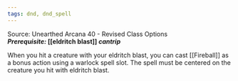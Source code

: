 ```yaml
---
tags: dnd, dnd_spell
---
```

Source: Unearthed Arcana 40 - Revised Class Options  
**_Prerequisite:_ [[eldritch blast]] _cantrip_**

When you hit a creature with your eldritch blast, you can cast [[Fireball]] as a bonus action using a warlock spell slot. The spell must be centered on the creature you hit with eldritch blast.
